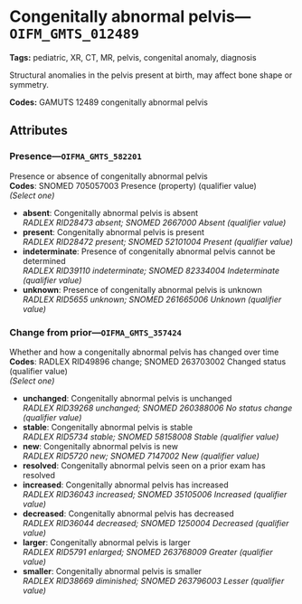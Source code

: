 # Congenitally abnormal pelvis—`OIFM_GMTS_012489`

**Tags:** pediatric, XR, CT, MR, pelvis, congenital anomaly, diagnosis

Structural anomalies in the pelvis present at birth, may affect bone shape or symmetry.

**Codes:** GAMUTS 12489 congenitally abnormal pelvis

## Attributes

### Presence—`OIFMA_GMTS_582201`

Presence or absence of congenitally abnormal pelvis  
**Codes**: SNOMED 705057003 Presence (property) (qualifier value)  
*(Select one)*

- **absent**: Congenitally abnormal pelvis is absent  
_RADLEX RID28473 absent; SNOMED 2667000 Absent (qualifier value)_
- **present**: Congenitally abnormal pelvis is present  
_RADLEX RID28472 present; SNOMED 52101004 Present (qualifier value)_
- **indeterminate**: Presence of congenitally abnormal pelvis cannot be determined  
_RADLEX RID39110 indeterminate; SNOMED 82334004 Indeterminate (qualifier value)_
- **unknown**: Presence of congenitally abnormal pelvis is unknown  
_RADLEX RID5655 unknown; SNOMED 261665006 Unknown (qualifier value)_

### Change from prior—`OIFMA_GMTS_357424`

Whether and how a congenitally abnormal pelvis has changed over time  
**Codes**: RADLEX RID49896 change; SNOMED 263703002 Changed status (qualifier value)  
*(Select one)*

- **unchanged**: Congenitally abnormal pelvis is unchanged  
_RADLEX RID39268 unchanged; SNOMED 260388006 No status change (qualifier value)_
- **stable**: Congenitally abnormal pelvis is stable  
_RADLEX RID5734 stable; SNOMED 58158008 Stable (qualifier value)_
- **new**: Congenitally abnormal pelvis is new  
_RADLEX RID5720 new; SNOMED 7147002 New (qualifier value)_
- **resolved**: Congenitally abnormal pelvis seen on a prior exam has resolved  
- **increased**: Congenitally abnormal pelvis has increased  
_RADLEX RID36043 increased; SNOMED 35105006 Increased (qualifier value)_
- **decreased**: Congenitally abnormal pelvis has decreased  
_RADLEX RID36044 decreased; SNOMED 1250004 Decreased (qualifier value)_
- **larger**: Congenitally abnormal pelvis is larger  
_RADLEX RID5791 enlarged; SNOMED 263768009 Greater (qualifier value)_
- **smaller**: Congenitally abnormal pelvis is smaller  
_RADLEX RID38669 diminished; SNOMED 263796003 Lesser (qualifier value)_